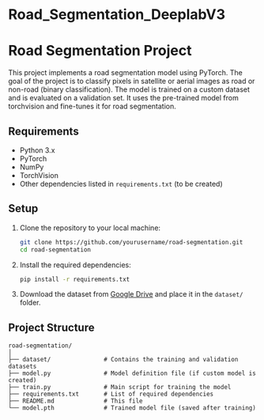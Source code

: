# Road_Segmentation_DeeplabV3
# Road Segmentation Project

This project implements a road segmentation model using PyTorch. The goal of the project is to classify pixels in satellite or aerial images as road or non-road (binary classification). The model is trained on a custom dataset and is evaluated on a validation set. It uses the pre-trained model from torchvision and fine-tunes it for road segmentation.

## Requirements

- Python 3.x
- PyTorch
- NumPy
- TorchVision
- Other dependencies listed in `requirements.txt` (to be created)

## Setup

1. Clone the repository to your local machine:

    ```bash
    git clone https://github.com/yourusername/road-segmentation.git
    cd road-segmentation
    ```

2. Install the required dependencies:

    ```bash
    pip install -r requirements.txt
    ```

3. Download the dataset from [Google Drive](https://drive.google.com/file/d/1DJWfpQA5FC0C_uWsLQHL_OzdBXztaMqn/view?usp=sharing) and place it in the `dataset/` folder.

## Project Structure

```plaintext
road-segmentation/
│
├── dataset/               # Contains the training and validation datasets
├── model.py               # Model definition file (if custom model is created)
├── train.py               # Main script for training the model
├── requirements.txt       # List of required dependencies
├── README.md              # This file
└── model.pth              # Trained model file (saved after training)
